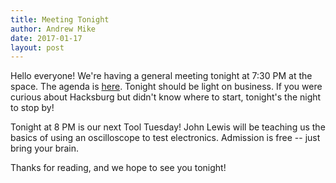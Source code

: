 ```yaml
---
title: Meeting Tonight
author: Andrew Mike
date: 2017-01-17
layout: post
---
```


Hello everyone!  We're having a general meeting tonight at 7:30 PM at the space. The agenda is [here](https://wiki.hacksburg.org/meetings:2017-01-17_general_meeting). Tonight should be light on business. If you were curious about Hacksburg but didn't know where to start, tonight's the night to stop by!

Tonight at 8 PM is our next Tool Tuesday! John Lewis will be teaching us the basics of using an oscilloscope to test electronics. Admission is free -- just bring your brain.

Thanks for reading, and we hope to see you tonight!
